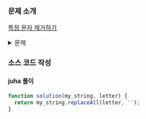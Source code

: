 ### 문제 소개

[특정 문자 제거하기](https://school.programmers.co.kr/learn/courses/30/lessons/120826)

<details>
<summary>문제</summary>
<div markdown="1">

문자열 my_string과 문자 letter이 매개변수로 주어집니다.
my_string에서 letter를 제거한 문자열을 return하도록 solution 함수를 완성해주세요.

</div>
</details>

### 소스 코드 작성

#### juha 풀이

```js
function solution(my_string, letter) {
  return my_string.replaceAll(letter, '');
}
```
